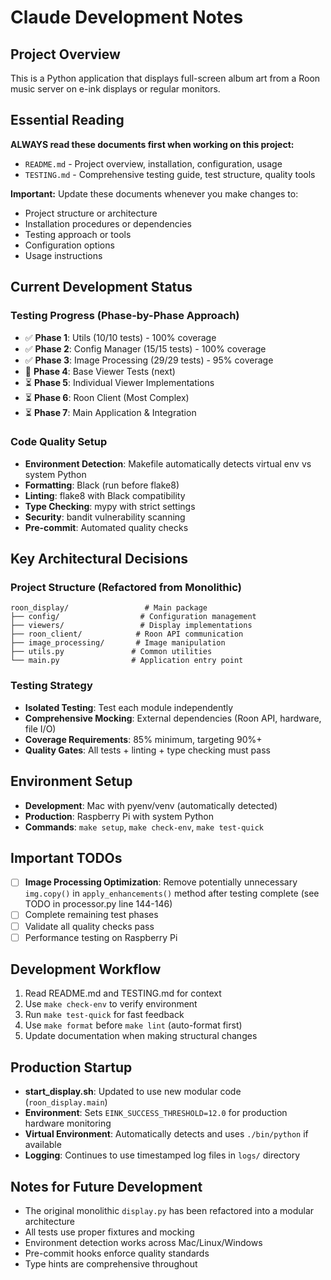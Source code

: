 # Claude Development Notes

## Project Overview
This is a Python application that displays full-screen album art from a Roon music server on e-ink displays or regular monitors.

## Essential Reading
**ALWAYS read these documents first when working on this project:**
- `README.md` - Project overview, installation, configuration, usage
- `TESTING.md` - Comprehensive testing guide, test structure, quality tools

**Important:** Update these documents whenever you make changes to:
- Project structure or architecture
- Installation procedures or dependencies
- Testing approach or tools
- Configuration options
- Usage instructions

## Current Development Status

### Testing Progress (Phase-by-Phase Approach)
- ✅ **Phase 1**: Utils (10/10 tests) - 100% coverage
- ✅ **Phase 2**: Config Manager (15/15 tests) - 100% coverage
- ✅ **Phase 3**: Image Processing (29/29 tests) - 95% coverage
- 🔄 **Phase 4**: Base Viewer Tests (next)
- ⏳ **Phase 5**: Individual Viewer Implementations
- ⏳ **Phase 6**: Roon Client (Most Complex)
- ⏳ **Phase 7**: Main Application & Integration

### Code Quality Setup
- **Environment Detection**: Makefile automatically detects virtual env vs system Python
- **Formatting**: Black (run before flake8)
- **Linting**: flake8 with Black compatibility
- **Type Checking**: mypy with strict settings
- **Security**: bandit vulnerability scanning
- **Pre-commit**: Automated quality checks

## Key Architectural Decisions

### Project Structure (Refactored from Monolithic)
```
roon_display/                 # Main package
├── config/                  # Configuration management
├── viewers/                 # Display implementations
├── roon_client/            # Roon API communication
├── image_processing/       # Image manipulation
├── utils.py               # Common utilities
└── main.py                # Application entry point
```

### Testing Strategy
- **Isolated Testing**: Test each module independently
- **Comprehensive Mocking**: External dependencies (Roon API, hardware, file I/O)
- **Coverage Requirements**: 85% minimum, targeting 90%+
- **Quality Gates**: All tests + linting + type checking must pass

## Environment Setup
- **Development**: Mac with pyenv/venv (automatically detected)
- **Production**: Raspberry Pi with system Python
- **Commands**: `make setup`, `make check-env`, `make test-quick`

## Important TODOs
- [ ] **Image Processing Optimization**: Remove potentially unnecessary `img.copy()` in `apply_enhancements()` method after testing complete (see TODO in processor.py line 144-146)
- [ ] Complete remaining test phases
- [ ] Validate all quality checks pass
- [ ] Performance testing on Raspberry Pi

## Development Workflow
1. Read README.md and TESTING.md for context
2. Use `make check-env` to verify environment
3. Run `make test-quick` for fast feedback
4. Use `make format` before `make lint` (auto-format first)
5. Update documentation when making structural changes

## Production Startup
- **start_display.sh**: Updated to use new modular code (`roon_display.main`)
- **Environment**: Sets `EINK_SUCCESS_THRESHOLD=12.0` for production hardware monitoring
- **Virtual Environment**: Automatically detects and uses `./bin/python` if available
- **Logging**: Continues to use timestamped log files in `logs/` directory

## Notes for Future Development
- The original monolithic `display.py` has been refactored into a modular architecture
- All tests use proper fixtures and mocking
- Environment detection works across Mac/Linux/Windows
- Pre-commit hooks enforce quality standards
- Type hints are comprehensive throughout
